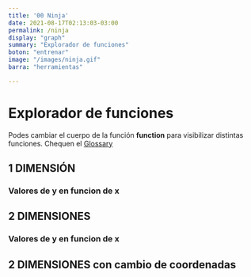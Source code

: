```yaml
---
title: '00 Ninja'
date: 2021-08-17T02:13:03-03:00
permalink: /ninja
display: "graph"
summary: "Explorador de funciones"
boton: "entrenar"
image: "/images/ninja.gif"
barra: "herramientas"

---
```

# Explorador de funciones 

Podes cambiar el cuerpo de la función  **function** para visibilizar distintas funciones. 
Chequen el [Glossary](https://thebookofshaders.com/glossary/)

## 1 DIMENSIÓN 
### Valores de y en funcion de x 
<div id='glsl_editor'></div>

## 2 DIMENSIONES 
### Valores de y en funcion de x 
<div id='glsl_editor_2'></div>

## 2 DIMENSIONES con cambio de coordenadas
<div id='glsl_editor_3'></div>

